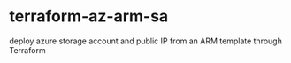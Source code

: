 # terraform-az-arm-sa
deploy azure storage account and public IP from an ARM template through Terraform
